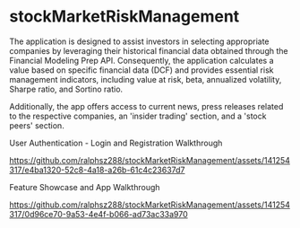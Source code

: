 # stockMarketRiskManagement

The application is designed to assist investors in selecting appropriate companies by leveraging their historical financial data obtained through the Financial Modeling Prep API. Consequently, the application calculates a value based on specific financial data (DCF) and provides essential risk management indicators, including value at risk, beta, annualized volatility, Sharpe ratio, and Sortino ratio.

Additionally, the app offers access to current news, press releases related to the respective companies, an 'insider trading' section, and a 'stock peers' section.


User Authentication - Login and Registration Walkthrough

https://github.com/ralphsz288/stockMarketRiskManagement/assets/141254317/e4ba1320-52c8-4a18-a26b-61c4c23637d7



Feature Showcase and App Walkthrough

https://github.com/ralphsz288/stockMarketRiskManagement/assets/141254317/0d96ce70-9a53-4e4f-b066-ad73ac33a970

